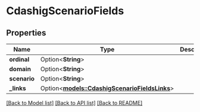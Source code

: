 # CdashigScenarioFields

## Properties

Name | Type | Description | Notes
------------ | ------------- | ------------- | -------------
**ordinal** | Option<**String**> |  | [optional]
**domain** | Option<**String**> |  | [optional]
**scenario** | Option<**String**> |  | [optional]
**_links** | Option<[**models::CdashigScenarioFieldsLinks**](CdashigScenarioFieldsLinks.md)> |  | [optional]

[[Back to Model list]](../README.md#documentation-for-models) [[Back to API list]](../README.md#documentation-for-api-endpoints) [[Back to README]](../README.md)


